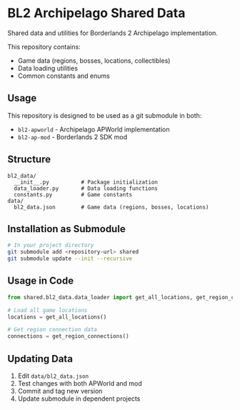 # BL2 Archipelago Shared Data

Shared data and utilities for Borderlands 2 Archipelago implementation.

This repository contains:
- Game data (regions, bosses, locations, collectibles)
- Data loading utilities
- Common constants and enums

## Usage

This repository is designed to be used as a git submodule in both:
- `bl2-apworld` - Archipelago APWorld implementation
- `bl2-ap-mod` - Borderlands 2 SDK mod

## Structure

```
bl2_data/
  __init__.py          # Package initialization
  data_loader.py       # Data loading functions
  constants.py         # Game constants
data/
  bl2_data.json        # Game data (regions, bosses, locations)
```

## Installation as Submodule

```bash
# In your project directory
git submodule add <repository-url> shared
git submodule update --init --recursive
```

## Usage in Code

```python
from shared.bl2_data.data_loader import get_all_locations, get_region_connections

# Load all game locations
locations = get_all_locations()

# Get region connection data
connections = get_region_connections()
```

## Updating Data

1. Edit `data/bl2_data.json`
2. Test changes with both APWorld and mod
3. Commit and tag new version
4. Update submodule in dependent projects